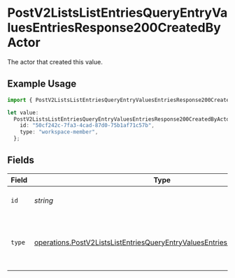 # PostV2ListsListEntriesQueryEntryValuesEntriesResponse200CreatedByActor

The actor that created this value.

## Example Usage

```typescript
import { PostV2ListsListEntriesQueryEntryValuesEntriesResponse200CreatedByActor } from "attio-js/models/operations";

let value:
  PostV2ListsListEntriesQueryEntryValuesEntriesResponse200CreatedByActor = {
    id: "50cf242c-7fa3-4cad-87d0-75b1af71c57b",
    type: "workspace-member",
  };
```

## Fields

| Field                                                                                                                                                              | Type                                                                                                                                                               | Required                                                                                                                                                           | Description                                                                                                                                                        |
| ------------------------------------------------------------------------------------------------------------------------------------------------------------------ | ------------------------------------------------------------------------------------------------------------------------------------------------------------------ | ------------------------------------------------------------------------------------------------------------------------------------------------------------------ | ------------------------------------------------------------------------------------------------------------------------------------------------------------------ |
| `id`                                                                                                                                                               | *string*                                                                                                                                                           | :heavy_minus_sign:                                                                                                                                                 | An ID to identify the actor.                                                                                                                                       |
| `type`                                                                                                                                                             | [operations.PostV2ListsListEntriesQueryEntryValuesEntriesResponse200Type](../../models/operations/postv2listslistentriesqueryentryvaluesentriesresponse200type.md) | :heavy_minus_sign:                                                                                                                                                 | The type of actor. [Read more information on actor types here](/docs/actors).                                                                                      |